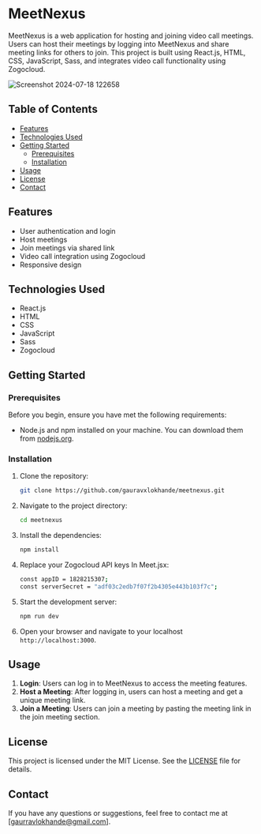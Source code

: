 # MeetNexus

MeetNexus is a web application for hosting and joining video call meetings. Users can host their meetings by logging into MeetNexus and share meeting links for others to join. This project is built using React.js, HTML, CSS, JavaScript, Sass, and integrates video call functionality using Zogocloud.

![Screenshot 2024-07-18 122658](https://github.com/user-attachments/assets/fae1eee9-9b8e-4e3e-ac76-381fa459dd0c)


## Table of Contents

- [Features](#features)
- [Technologies Used](#technologies-used)
- [Getting Started](#getting-started)
  - [Prerequisites](#prerequisites)
  - [Installation](#installation)
- [Usage](#usage)
- [License](#license)
- [Contact](#contact)

## Features

- User authentication and login
- Host meetings
- Join meetings via shared link
- Video call integration using Zogocloud
- Responsive design

## Technologies Used

- React.js
- HTML
- CSS
- JavaScript
- Sass
- Zogocloud

## Getting Started

### Prerequisites

Before you begin, ensure you have met the following requirements:

- Node.js and npm installed on your machine. You can download them from [nodejs.org](https://nodejs.org/).

### Installation

1. Clone the repository:

    ```sh
    git clone https://github.com/gauravxlokhande/meetnexus.git
    ```

2. Navigate to the project directory:

    ```sh
    cd meetnexus
    ```

3. Install the dependencies:

    ```sh
    npm install
    ```

4. Replace your Zogocloud API keys In Meet.jsx:

    ```sh
   const appID = 1828215307;
   const serverSecret = "adf03c2edb7f07f2b4305e443b103f7c";
    ```

5. Start the development server:

    ```sh
    npm run dev
    ```

6. Open your browser and navigate to your localhost `http://localhost:3000`.

## Usage

1. **Login**: Users can log in to MeetNexus to access the meeting features.
2. **Host a Meeting**: After logging in, users can host a meeting and get a unique meeting link.
3. **Join a Meeting**: Users can join a meeting by pasting the meeting link in the join meeting section.

## License

This project is licensed under the MIT License. See the [LICENSE](LICENSE) file for details.

## Contact

If you have any questions or suggestions, feel free to contact me at [gaurravlokhande@gmail.com].

